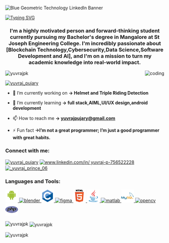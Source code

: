 ![Blue Geometric Technology LinkedIn Banner](https://github.com/Yuvrajpk/Yuvrajpk/assets/109801714/35d70350-af02-4676-8ca2-b87e865a235b)

<a align="center " href="https://git.io/typing-svg" align="center"><img src="https://readme-typing-svg.demolab.com?font=Fira+Code&weight=600&size=30&pause=1000&color=000808&vCenter=true&width=438&height=150&lines=Hello I+am+Yuvraj+Pujary;Welcome+To+My+world" alt="Typing SVG" /></a>

<h3 align="center">I'm a highly motivated person and forward-thinking student currently pursuing my Bachelor's degree in Mangalore at St Joseph Engineering College. I'm incredibly passionate about [Blockchain Technology,Cybersecurity,Data Science,Software Development and AI], and I'm on a mission to turn my academic knowledge into real-world impact.</h3>
<img align="right" alt="coding" with="400" scr="

<p align="left"> <img src="https://komarev.com/ghpvc/?username=yuvrajpk&label=Profile%20views&color=0e75b6&style=flat" alt="yuvrajpk" /> </p>

<p align="left"> <a href="https://twitter.com/yuvraj_pujary" target="blank"><img src="https://img.shields.io/twitter/follow/yuvraj_pujary?logo=twitter&style=for-the-badge" alt="yuvraj_pujary" /></a> </p>

- 🔭 I’m currently working on **-> Helmet and Triple Riding Detection**

- 🌱 I’m currently learning **-> full stack,AIML,UI/UX design,android development**

- 📫 How to reach me **-> yuvrajpujary@gmail.com**

- ⚡ Fun fact **->I’m not a great programmer; I’m just a good programmer with great habits.**

<h3 align="left">Connect with me:</h3>
<p align="left">
<a href="https://twitter.com/yuvraj_pujary" target="blank"><img align="center" src="https://raw.githubusercontent.com/rahuldkjain/github-profile-readme-generator/master/src/images/icons/Social/twitter.svg" alt="yuvraj_pujary" height="30" width="40" /></a>
<a href="https://linkedin.com/in/www.linkedin.com/in/ yuvraj-p-756522228" target="blank"><img align="center" src="https://raw.githubusercontent.com/rahuldkjain/github-profile-readme-generator/master/src/images/icons/Social/linked-in-alt.svg" alt="www.linkedin.com/in/ yuvraj-p-756522228" height="30" width="40" /></a>
<a href="https://instagram.com/_yuvraj_prince_06" target="blank"><img align="center" src="https://raw.githubusercontent.com/rahuldkjain/github-profile-readme-generator/master/src/images/icons/Social/instagram.svg" alt="_yuvraj_prince_06" height="30" width="40" /></a>
</p>

<h3 align="left">Languages and Tools:</h3>
<p align="left"> <a href="https://developer.android.com" target="_blank" rel="noreferrer"> <img src="https://raw.githubusercontent.com/devicons/devicon/master/icons/android/android-original-wordmark.svg" alt="android" width="40" height="40"/> </a> <a href="https://www.blender.org/" target="_blank" rel="noreferrer"> <img src="https://download.blender.org/branding/community/blender_community_badge_white.svg" alt="blender" width="40" height="40"/> </a> <a href="https://www.cprogramming.com/" target="_blank" rel="noreferrer"> <img src="https://raw.githubusercontent.com/devicons/devicon/master/icons/c/c-original.svg" alt="c" width="40" height="40"/> </a> <a href="https://www.figma.com/" target="_blank" rel="noreferrer"> <img src="https://www.vectorlogo.zone/logos/figma/figma-icon.svg" alt="figma" width="40" height="40"/> </a> <a href="https://www.w3.org/html/" target="_blank" rel="noreferrer"> <img src="https://raw.githubusercontent.com/devicons/devicon/master/icons/html5/html5-original-wordmark.svg" alt="html5" width="40" height="40"/> </a> <a href="https://www.java.com" target="_blank" rel="noreferrer"> <img src="https://raw.githubusercontent.com/devicons/devicon/master/icons/java/java-original.svg" alt="java" width="40" height="40"/> </a> <a href="https://www.mathworks.com/" target="_blank" rel="noreferrer"> <img src="https://upload.wikimedia.org/wikipedia/commons/2/21/Matlab_Logo.png" alt="matlab" width="40" height="40"/> </a> <a href="https://www.mysql.com/" target="_blank" rel="noreferrer"> <img src="https://raw.githubusercontent.com/devicons/devicon/master/icons/mysql/mysql-original-wordmark.svg" alt="mysql" width="40" height="40"/> </a> <a href="https://opencv.org/" target="_blank" rel="noreferrer"> <img src="https://www.vectorlogo.zone/logos/opencv/opencv-icon.svg" alt="opencv" width="40" height="40"/> </a> <a href="https://www.php.net" target="_blank" rel="noreferrer"> <img src="https://raw.githubusercontent.com/devicons/devicon/master/icons/php/php-original.svg" alt="php" width="40" height="40"/> </a> </p>

<p><img align="left" src="https://github-readme-stats.vercel.app/api/top-langs?username=yuvrajpk&show_icons=true&locale=en&layout=compact" alt="yuvrajpk" /></p>

<p>&nbsp;<img align="center" src="https://github-readme-stats.vercel.app/api?username=yuvrajpk&show_icons=true&locale=en" alt="yuvrajpk" /></p>

<p><img align="center" src="https://github-readme-streak-stats.herokuapp.com/?user=yuvrajpk&" alt="yuvrajpk" /></p>
